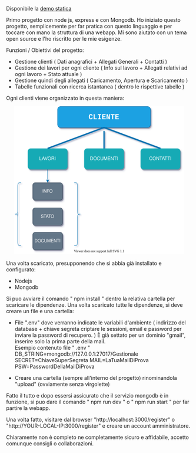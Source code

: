 Disponibile la [demo statica](https://demo-gestionale.herokuapp.com/)

Primo progetto con node js, express e con Mongodb.
Ho iniziato questo progetto, semplicemente per far pratica con questo linguaggio
e per toccare con mano la struttura di una webapp. Mi sono aiutato con un tema open source e l'ho riscritto per le mie esigenze.

Funzioni / Obiettivi del progetto:
  - Gestione clienti ( Dati anagrafici + Allegati Generali + Contatti )
  - Gestione dei lavori per ogni cliente ( Info sul lavoro + Allegati relativi ad ogni lavoro + Stato attuale ) 
  - Gestione quindi degli allegati ( Caricamento, Apertura e  Scaricamento )
  - Tabelle funzionali con ricerca istantanea ( dentro le rispettive tabelle )
  
Ogni clienti viene organizzato in questa maniera:

<p align="center">
  <img width="460" height="400" src="/public/img/flow.svg">
</p>
  
Una volta scaricato, presupponendo che si abbia già installato e configurato:
  - Nodejs
  - Mongodb

Si puo avviare il comando " npm install " dentro la relativa cartella per scaricare le dipendenze.
Una volta scaricato tutte le dipendenze, si deve creare un file e una cartella:
  - File ".env" dove verranno indicate le variabili d'ambiente ( indirizzo del database + chiave segreta criptare le sessioni, email e password per inviare la password di recupero. )
    È già settato per un dominio "gmail", inserire solo la prima parte della mail.  
    Esempio contenuto file " .env "
      DB_STRING=mongodb://127.0.0.1:27017/Gestionale
      SECRET=ChiaveSuperSegreta
      MAIL=LaTuaMailDiProva
      PSW=PasswordDellaMailDiProva
      
  - Creare una cartella (sempre all'interno del progetto) rinominandola "upload" (ovviamente senza virgolette)

Fatto il tutto e dopo essersi assicurato che il servizio mongodb è in funzione,
si puo dare il comando " npm run dev "  o  " npm run start " per far partire la webapp.

Una volta fatto, visitare dal browser "http://localhost:3000/register" o "http://YOUR-LOCAL-IP:3000/register" e creare un account amministratore.

Chiaramente  non è completo ne completamente sicuro e affidabile, accetto comunque consigli o collaborazioni.
